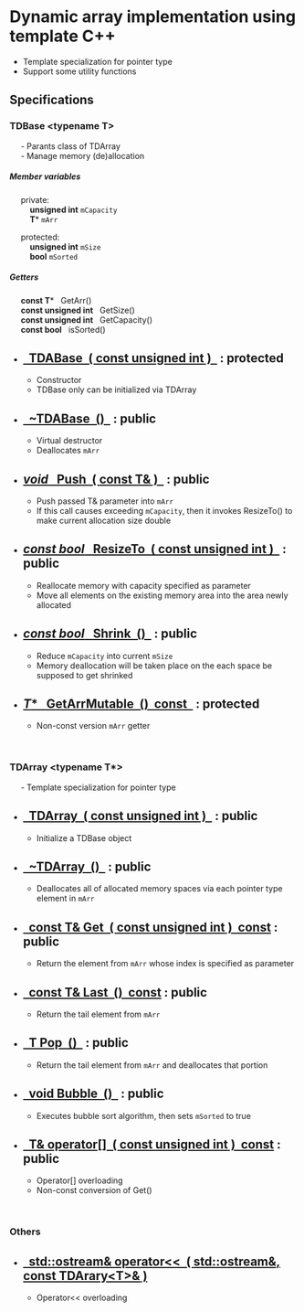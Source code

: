 # Dynamic array implementation using template C++
- Template specialization for pointer type 
- Support some utility functions

## Specifications
### TDBase \<typename T\>
&nbsp;&nbsp;&nbsp;&nbsp; - Parants class of TDArray </br>
&nbsp;&nbsp;&nbsp;&nbsp; - Manage memory (de)allocation </br>

##### Member variables
&nbsp;&nbsp;&nbsp;&nbsp; private: </br>
&nbsp;&nbsp;&nbsp;&nbsp;&nbsp;&nbsp;&nbsp;&nbsp; **unsigned int** `mCapacity` </br>
&nbsp;&nbsp;&nbsp;&nbsp;&nbsp;&nbsp;&nbsp;&nbsp; **T*** `mArr`</br>

&nbsp;&nbsp;&nbsp;&nbsp; protected: </br>
&nbsp;&nbsp;&nbsp;&nbsp;&nbsp;&nbsp;&nbsp;&nbsp; **unsigned int** `mSize` </br>
&nbsp;&nbsp;&nbsp;&nbsp;&nbsp;&nbsp;&nbsp;&nbsp; **bool** `mSorted` </br>

##### Getters
&nbsp;&nbsp;&nbsp;&nbsp; **const T*** &nbsp; GetArr()</br>
&nbsp;&nbsp;&nbsp;&nbsp; **const unsigned int** &nbsp; GetSize()</br>
&nbsp;&nbsp;&nbsp;&nbsp; **const unsigned int** &nbsp; GetCapacity()</br>
&nbsp;&nbsp;&nbsp;&nbsp; **const bool** &nbsp; isSorted()</br>

* [&nbsp;&nbsp;TDABase &nbsp;( **const unsigned int** ) &nbsp;](https://github.com/Sessho-maru/TDArray/blob/master/TDABase.h#L60-L65) : protected
    -
    - Constructor
    - TDBase only can be initialized via TDArray
* [&nbsp;&nbsp;~TDABase &nbsp;() &nbsp;](https://github.com/Sessho-maru/TDArray/blob/master/TDABase.h#L8-L11) : public
    -
    - Virtual destructor
    - Deallocates `mArr`
* [*void* &nbsp;&nbsp;Push &nbsp;( **const T&** ) &nbsp;](https://github.com/Sessho-maru/TDArray/blob/master/TDABase.h#L13-L22) : public
    -
    - Push passed T& parameter into `mArr`
    - If this call causes exceeding `mCapacity`, then it invokes ResizeTo() to make current allocation size double
* [*const bool* &nbsp;&nbsp;ResizeTo &nbsp;( **const unsigned int** ) &nbsp;](https://github.com/Sessho-maru/TDArray/blob/master/TDABase.h#L32-L43) : public
    -
    - Reallocate memory with capacity specified as parameter
    - Move all elements on the existing memory area into the area newly allocated
* [*const bool* &nbsp;&nbsp;Shrink &nbsp;() &nbsp;](https://github.com/Sessho-maru/TDArray/blob/master/TDABase.h#L45-L52) : public
    -
    - Reduce `mCapacity` into current `mSize`
    - Memory deallocation will be taken place on the each space be supposed to get shrinked 
* [*T** &nbsp;&nbsp;GetArrMutable &nbsp;() &nbsp;const &nbsp;](https://github.com/Sessho-maru/TDArray/blob/master/TDABase.h#L67) : protected
    -
    - Non-const version `mArr` getter
    
</br>

### TDArray <typename T*>
&nbsp;&nbsp;&nbsp;&nbsp; - Template specialization for pointer type </br>

* [&nbsp;&nbsp;TDArray &nbsp;( **const unsigned int** ) &nbsp;](https://github.com/Sessho-maru/TDArray/blob/master/TDArray.h#L78-L80) : public
    -
    - Initialize a TDBase object
* [&nbsp;&nbsp;~TDArray &nbsp;() &nbsp;](https://github.com/Sessho-maru/TDArray/blob/master/TDArray.h#L82-L89) : public
    -   
    - Deallocates all of allocated memory spaces via each pointer type element in `mArr`
* [&nbsp;&nbsp;const T& Get &nbsp;( **const unsigned int** ) &nbsp;const](https://github.com/Sessho-maru/TDArray/blob/master/TDArray.h#L96-L99) : public
    -   
    - Return the element from `mArr` whose index is specified as parameter
* [&nbsp;&nbsp;const T& Last &nbsp;() &nbsp;const](https://github.com/Sessho-maru/TDArray/blob/master/TDArray.h#L101-L104) : public
    -   
    - Return the tail element from `mArr`
* [&nbsp;&nbsp;T Pop &nbsp;() &nbsp;](https://github.com/Sessho-maru/TDArray/blob/master/TDArray.h#L106-L112) : public
    -   
    - Return the tail element from `mArr` and deallocates that portion
* [&nbsp;&nbsp;void Bubble &nbsp;() &nbsp;](https://github.com/Sessho-maru/TDArray/blob/master/TDArray.h#L114-L133) : public
    -   
    - Executes bubble sort algorithm, then sets `mSorted` to true
* [&nbsp;&nbsp;T& operator\[\] &nbsp;( **const unsigned int** ) &nbsp;const](https://github.com/Sessho-maru/TDArray/blob/master/TDArray.h#L91-L94) : public
    -
    - Operator[] overloading
    - Non-const conversion of Get()
</br>
    
### Others
* [&nbsp;&nbsp;std::ostream& operator\<\< &nbsp;( **std::ostream&, const TDArary\<T\>&** )](https://github.com/Sessho-maru/TDArray/blob/master/TDArray.h#L149-L167)
    -   
    - Operator<< overloading
